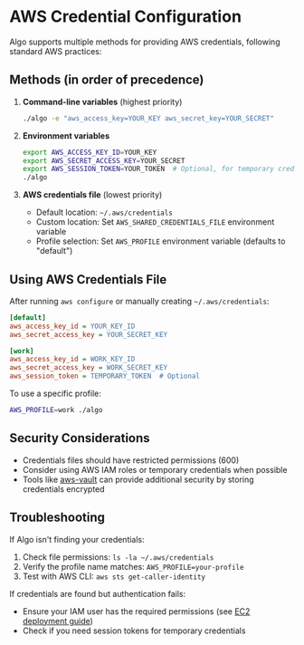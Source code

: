 # AWS Credential Configuration

Algo supports multiple methods for providing AWS credentials, following standard AWS practices:

## Methods (in order of precedence)

1. **Command-line variables** (highest priority)
   ```bash
   ./algo -e "aws_access_key=YOUR_KEY aws_secret_key=YOUR_SECRET"
   ```

2. **Environment variables**
   ```bash
   export AWS_ACCESS_KEY_ID=YOUR_KEY
   export AWS_SECRET_ACCESS_KEY=YOUR_SECRET
   export AWS_SESSION_TOKEN=YOUR_TOKEN  # Optional, for temporary credentials
   ./algo
   ```

3. **AWS credentials file** (lowest priority)
   - Default location: `~/.aws/credentials`
   - Custom location: Set `AWS_SHARED_CREDENTIALS_FILE` environment variable
   - Profile selection: Set `AWS_PROFILE` environment variable (defaults to "default")

## Using AWS Credentials File

After running `aws configure` or manually creating `~/.aws/credentials`:

```ini
[default]
aws_access_key_id = YOUR_KEY_ID
aws_secret_access_key = YOUR_SECRET_KEY

[work]
aws_access_key_id = WORK_KEY_ID
aws_secret_access_key = WORK_SECRET_KEY
aws_session_token = TEMPORARY_TOKEN  # Optional
```

To use a specific profile:
```bash
AWS_PROFILE=work ./algo
```

## Security Considerations

- Credentials files should have restricted permissions (600)
- Consider using AWS IAM roles or temporary credentials when possible
- Tools like [aws-vault](https://github.com/99designs/aws-vault) can provide additional security by storing credentials encrypted

## Troubleshooting

If Algo isn't finding your credentials:

1. Check file permissions: `ls -la ~/.aws/credentials`
2. Verify the profile name matches: `AWS_PROFILE=your-profile`
3. Test with AWS CLI: `aws sts get-caller-identity`

If credentials are found but authentication fails:
- Ensure your IAM user has the required permissions (see [EC2 deployment guide](deploy-from-ansible.md))
- Check if you need session tokens for temporary credentials
